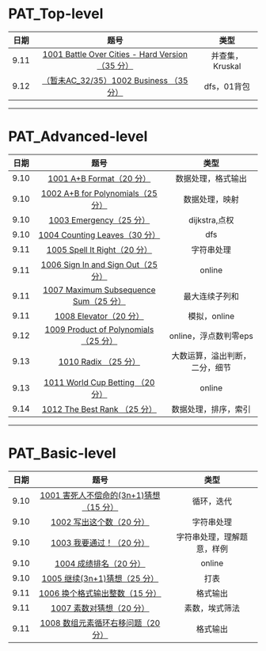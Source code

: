 # PAT_Top-level
日期|题号|类型
-|:-:|:-:
9.11|[1001 Battle Over Cities - Hard Version（35 分）](https://github.com/toughpig/PAT/blob/master/T1001.cpp)|并查集，Kruskal
9.12|[（暂未AC_32/35）1002 Business （35 分）](https://github.com/toughpig/PAT/blob/master/_T1002.cpp)|dfs，01背包

----------------------
# PAT_Advanced-level
日期|题号|类型
-|:-:|:-:
9.10|[1001 A+B Format（20 分）](https://github.com/toughpig/PAT_Advanced-level/blob/master/A1001.cpp)|数据处理，格式输出
9.10|[1002 A+B for Polynomials（25 分）](https://github.com/toughpig/PAT_Advanced-level/blob/master/A1002.cpp)|数据处理，映射
9.10|[1003 Emergency（25 分）](https://github.com/toughpig/PAT_Advanced-level/blob/master/A1003.cpp)|dijkstra,点权
9.10|[1004 Counting Leaves（30 分）](https://github.com/toughpig/PAT_Advanced-level/blob/master/A1004.cpp)|dfs
9.11|[1005 Spell It Right（20 分）](https://github.com/toughpig/PAT_Advanced-level/blob/master/A1005.cpp)|字符串处理
9.11|[1006 Sign In and Sign Out（25 分）](https://github.com/toughpig/PAT_Advanced-level/blob/master/A1006.cpp)|online
9.11|[1007 Maximum Subsequence Sum（25 分）](https://github.com/toughpig/PAT_Advanced-level/blob/master/A1007.cpp)|最大连续子列和
9.11|[1008 Elevator（20 分）](https://github.com/toughpig/PAT_Advanced-level/blob/master/A1008.cpp)|模拟，online
9.12|[1009 Product of Polynomials （25 分）](https://github.com/toughpig/PAT/blob/master/A1009.cpp)|online，浮点数判零eps
9.13|[1010 Radix （25 分）](https://github.com/toughpig/PAT/blob/master/A1010.cpp)|大数运算，溢出判断，二分，细节
9.13|[1011 World Cup Betting （20 分）](https://github.com/toughpig/PAT/blob/master/A1011.cpp)|online
9.14|[1012 The Best Rank （25 分）](https://github.com/toughpig/PAT/blob/master/A1012.cpp)|数据处理，排序，索引

--------
# PAT_Basic-level
日期|题号|类型
-|:-:|:-:
9.10|[1001 害死人不偿命的(3n+1)猜想（15 分）](https://github.com/toughpig/PAT_Advanced-level/blob/master/B1001.cpp)|循环，迭代
9.10|[1002 写出这个数（20 分）](https://github.com/toughpig/PAT_Advanced-level/blob/master/B1002.cpp)|字符串处理
9.10|[1003 我要通过！（20 分）](https://github.com/toughpig/PAT_Advanced-level/blob/master/B1003.cpp)|字符串处理，理解题意，样例
9.10|[1004 成绩排名（20 分）](https://github.com/toughpig/PAT_Advanced-level/blob/master/B1004.cpp)|online
9.10|[1005 继续(3n+1)猜想（25 分）](https://github.com/toughpig/PAT_Advanced-level/blob/master/B1005.cpp)|打表
9.11|[1006 换个格式输出整数（15 分）](https://github.com/toughpig/PAT_Advanced-level/blob/master/B1006.cpp)|格式输出
9.11|[1007 素数对猜想（20 分）](https://github.com/toughpig/PAT_Advanced-level/blob/master/B1007.cpp)|素数，埃式筛法
9.11|[1008 数组元素循环右移问题（20 分）](https://github.com/toughpig/PAT_Advanced-level/blob/master/B1008.cpp)|格式输出
